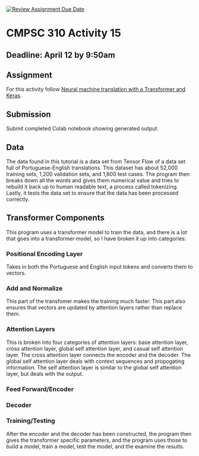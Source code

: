 [![Review Assignment Due Date](https://classroom.github.com/assets/deadline-readme-button-24ddc0f5d75046c5622901739e7c5dd533143b0c8e959d652212380cedb1ea36.svg)](https://classroom.github.com/a/ymop5HUw)
# CMPSC 310 Activity 15

## Deadline: April 12 by 9:50am

## Assignment

 For this activity follow [Neural machine translation with a Transformer and Keras](https://www.tensorflow.org/text/tutorials/transformer).

## Submission

Submit completed Colab notebook showing generated output.

## Data

The data found in this tutorial is a data set from Tensor Flow of a data set full of Portuguese-English translations. This dataset has about 52,000 training sets, 1,200 validation sets, and 1,800 test cases. The program then breaks down all the words and gives them numerical value and tries to rebuild it back up to human readable text, a process called tokenizing. Lastly, it tests the data set to ensure that the data has been processed correctly.

## Transformer Components

This program uses a transformer model to train the data, and there is a lot that goes into a transformer model, so I have broken it up into categories:

### Positional Encoding Layer

Takes in both the Portuguese and English input tokens and converts them to vectors.

### Add and Normalize

This part of the transfomer makes the training much faster. This part also ensures that vectors are updated by attention layers rather than replace them.

### Attention Layers

This is broken into four categories of attention layers: base attention layer, cross attention layer, global self attention layer, and casual self attention layer. The cross attention layer connects the encoder and the decoder. The global self attention layer deals with context sequences and propogating information. The self attention layer is similar to the global self attention layer, but deals with the output.

### Feed Forward/Encoder

### Decoder

### Training/Testing

After the encoder and the decoder has been constructed, the program then gives the transformer specific parameters, and the program uses those to build a model, train a model, test the model, and the examine the results.
